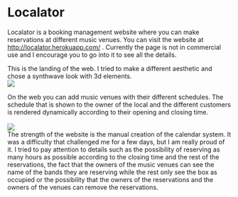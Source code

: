 # Localator
Localator is a booking management website where you can make reservations at different music venues. 
You can visit the website at http://localator.herokuapp.com/ . Currently the page is not in commercial use and I encourage you to go into it to see all the details. <br>

This is the landing of the web. I tried to make a different aesthetic and chose a synthwave look with 3d elements. 
<br>
<img src="https://res.cloudinary.com/aliciarojo/image/upload/v1609443908/Screenshot_from_2020-12-31_20-33-38_outm3a.png">
<br>

On the web you can add music venues with their different schedules. The schedule that is shown to the owner of the local and the different customers is rendered dynamically according to their opening and closing time.  
<br>
<img src="https://res.cloudinary.com/aliciarojo/image/upload/v1609444480/Screenshot_from_2020-12-31_20-53-27_mj6xkt.png">
<br>
The strength of the website is the manual creation of the calendar system. It was a difficulty that challenged me for a few days, but I am really proud of it. 
I tried to pay attention to details such as the possibility of reserving as many hours as possible according to the closing time and the rest of the reservations, the fact that the owners of the music venues can see the name of the bands they are reserving while the rest only see the box as occupied or the possibility that the owners of the reservations and the owners of the venues can remove the reservations. 

